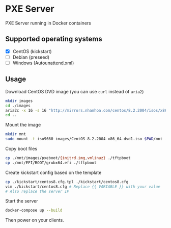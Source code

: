 # PXE Server

PXE Server running in Docker containers

## Supported operating systems

- [x] CentOS (kickstart)
- [ ] Debian (preseed)
- [ ] Windows (Autounattend.xml)

## Usage

Download CentOS DVD image (you can use `curl` instead of `aria2`)

```sh
mkdir images
cd ./images
aria2c -x 16 -s 16 "http://mirrors.nhanhoa.com/centos/8.2.2004/isos/x86_64/CentOS-8.2.2004-x86_64-dvd1.iso"
cd ..
```

Mount the image

```sh
mkdir mnt
sudo mount -t iso9660 images/CentOS-8.2.2004-x86_64-dvd1.iso $PWD/mnt -o loop,ro
```

Copy boot files

```sh
cp ./mnt/images/pxeboot/{initrd.img,vmlinuz} ./tftpboot
cp ./mnt/EFI/BOOT/grubx64.efi ./tftpboot
```

Create kickstart config based on the template

```sh
cp ./kickstart/centos8.cfg.tpl ./kickstart/centos8.cfg
vim ./kickstart/centos8.cfg # Replace {{ VARIABLE }} with your value
# Also replace the server IP
```

Start the server

```sh
docker-compose up --build
```

Then power on your clients.
